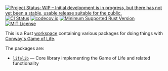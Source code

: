 [![Project Status: WIP – Initial development is in progress, but there has not yet been a stable, usable release suitable for the public.](https://www.repostatus.org/badges/latest/wip.svg)](https://www.repostatus.org/#wip)
[![CI Status](https://github.com/jwodder/life/actions/workflows/test.yml/badge.svg)](https://github.com/jwodder/life/actions/workflows/test.yml)
[![codecov.io](https://codecov.io/gh/jwodder/life/branch/master/graph/badge.svg)](https://codecov.io/gh/jwodder/life)
[![Minimum Supported Rust Version](https://img.shields.io/badge/MSRV-1.70-orange)](https://www.rust-lang.org)
[![MIT License](https://img.shields.io/github/license/jwodder/life.svg)](https://opensource.org/licenses/MIT)

This is a Rust [workspace][] containing various packages for doing things with
[Conway's Game of Life][].

The packages are:

- [`lifelib`][] — Core library implementing the Game of Life and related
  functionality

[workspace]: https://doc.rust-lang.org/cargo/reference/workspaces.html
[Conway's Game of Life]: https://en.wikipedia.org/wiki/Conway%27s_Game_of_Life
[`lifelib`]: https://github.com/jwodder/life/tree/master/lifelib
